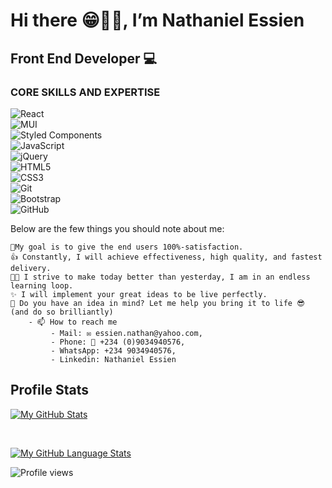 # Hi there 😁👋🏾, I’m **Nathaniel Essien**
## Front End Developer 💻

### CORE SKILLS AND EXPERTISE
![React](https://img.shields.io/badge/react-%2320232a.svg?style=for-the-badge&logo=react&logoColor=%2361DAFB)<br> 
![MUI](https://img.shields.io/badge/MUI-%230081CB.svg?style=for-the-badge&logo=mui&logoColor=white)<br> 
![Styled Components](https://img.shields.io/badge/styled--components-DB7093?style=for-the-badge&logo=styled-components&logoColor=white)<br> 
![JavaScript](https://img.shields.io/badge/javascript-%23323330.svg?style=for-the-badge&logo=javascript&logoColor=%23F7DF1E)<br> 
![jQuery](https://img.shields.io/badge/jquery-%230769AD.svg?style=for-the-badge&logo=jquery&logoColor=white)<br> 
![HTML5](https://img.shields.io/badge/html5-%23E34F26.svg?style=for-the-badge&logo=html5&logoColor=white)<br> 
![CSS3](https://img.shields.io/badge/css3-%231572B6.svg?style=for-the-badge&logo=css3&logoColor=white)<br> 
![Git](https://img.shields.io/badge/git-%23F05033.svg?style=for-the-badge&logo=git&logoColor=white)<br> 
![Bootstrap](https://img.shields.io/badge/bootstrap-%231572B6.svg?style=for-the-badge&logo=bootstrap&logoColor=white) <br> 
![GitHub](https://img.shields.io/badge/github-%23121011.svg?style=for-the-badge&logo=github&logoColor=white)<br> 


Below are the few things you should note about me:

    🚀My goal is to give the end users 100%-satisfaction.
    👍 Constantly, I will achieve effectiveness, high quality, and fastest delivery.
    👨‍🎓 I strive to make today better than yesterday, I am in an endless learning loop.
    ✨ I will implement your great ideas to be live perfectly.
    🤗 Do you have an idea in mind? Let me help you bring it to life 😎 (and do so brilliantly)
        - 📫 How to reach me 
             - Mail: ✉ essien.nathan@yahoo.com,
             - Phone: 📱 +234 (0)9034940576,
             - WhatsApp: +234 9034940576, 
             - Linkedin: Nathaniel Essien
   
## Profile Stats

[![My GitHub Stats](https://github-readme-stats.vercel.app/api/?username=Nathaniyell&count_private=true&theme=tokyonight&showicons=true)]()

<br> 

[![My GitHub Language Stats](https://github-readme-stats.vercel.app/api/top-langs/?username=Nathaniyell&langs_count=10&theme=tokyonight)]()
<br>

![Profile views](https://gpvc.arturio.dev/Nathaniyell)
    
  
   
